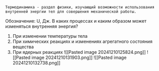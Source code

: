 	Термодинамика - раздел физики, изучающий возможности использования внутренней энергии тел для совершения механической работы.
Обозначение: U, Дж.
В каких процессах и каким образом может изменяться внутренняя энергия?
1. При изменении температуры тела
2. При химических реакциях и изменениях агрегатного состояния вещества
3. При ядерных реакциях
![[Pasted image 20241210125824.png]]
![[Pasted image 20241210131903.png]]
![[Pasted image 20241210132738.png]]
